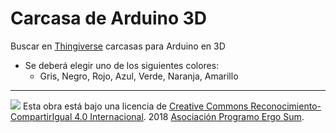 # Carcasa de Arduino 3D

Buscar en [Thingiverse](https://www.thingiverse.com) carcasas para Arduino en 3D

- Se deberá elegir uno de los siguientes colores:
	- Gris, Negro, Rojo, Azul, Verde, Naranja, Amarillo



***

<img src="http://i.creativecommons.org/l/by-sa/4.0/88x31.png" />
Esta obra está bajo una licencia de <a href="https://creativecommons.org/licenses/by-sa/4.0/deed.es_ES">Creative Commons Reconocimiento-CompartirIgual 4.0 Internacional</a>. 
2018 <a href="https://www.programoergosum.com">Asociación Programo Ergo Sum</a>.
